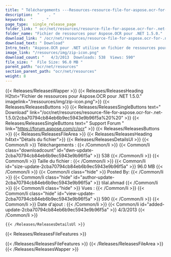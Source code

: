 ```yaml
---
title: " Téléchargements ---Resources-resource-file-for-aspose.ocr-for-.net-1.5.0 . "
description:  "    . " 
keywords:  "    . " 
page_type:  single_release_page
folder_link: " ocr/net/resources/resource-file-for-aspose.ocr-for-.net-1.5.0/"
folder_name: "Fichier de ressources pour Aspose.OCR pour .NET 1.5.0."
download_link: " /ocr/net/resources/resource-file-for-aspose.ocr-for-.net-1.5.0/2cba70794cb84eb6b9ec5943e9b96f5a"
download_text: " Download"
Intro_text: "Aspose.OCR pour .NET utilise un fichier de ressources pour effectuer des opérations sur l'image..."
image_link: "/resources/img/zip-icon.png"
download_count: "   4/3/2013  Downloads: 538  Views: 590"
file_size: "  File Size: 96.0 MB "
parent_path: "ocr/net/resources"
section_parent_path: "ocr/net/resources"
weight: 8
---
```


{{< Releases/ReleasesWapper >}}
  {{< Releases/ReleasesHeading H2txt="Fichier de ressources pour Aspose.OCR pour .NET 1.5.0." imagelink="/ressources/img/zip-icon.png">}}
  {{< Releases/ReleasesButtons >}}
    {{< Releases/ReleasesSingleButtons text=" Download" link="/ocr/net/resources/resource-file-for-aspose.ocr-for-.net-1.5.0/2cba70794cb84eb6b9ec5943e9b96f5a%20%20" >}}
    {{< Releases/ReleasesSingleButtons text=" Support Forum " link="https://forum.aspose.com/c/ocr" >}}
  {{< Releases/ReleasesButtons >}}
  {{< Releases/ReleasesFileArea >}}
    {{< Releases/ReleasesHeading h4txt="Détails du fichier">}}
    {{< Releases/ReleasesDetailsUl >}}
            {{< Common/li >}} Téléchargements : {{< /Common/li >}}
      {{< Common/li class="downloadcount" id="dwn-update-2cba70794cb84eb6b9ec5943e9b96f5a" >}} 538 {{< /Common/li >}}
      {{< Common/li >}} Taille du fichier : {{< /Common/li >}}
      {{< Common/li id="size-update-2cba70794cb84eb6b9ec5943e9b96f5a" >}} 96.0 MB {{< /Common/li >}} 
      {{< Common/li  class="hide" >}} Posted By: {{< /Common/li >}} 
      {{< Common/li class="hide" id="author-update-2cba70794cb84eb6b9ec5943e9b96f5a" >}} tilal.ahmad {{< /Common/li >}}
      {{< Common/li class="hide" >}} Vues : {{< /Common/li >}}
      {{< Common/li class="hide" id="view-update-2cba70794cb84eb6b9ec5943e9b96f5a" >}} 590 {{< /Common/li >}}
      {{< Common/li >}} Date d'ajout : {{< /Common/li >}}
      {{< Common/li id="added-update-2cba70794cb84eb6b9ec5943e9b96f5a" >}} 4/3/2013 {{< /Common/li >}} 

    {{< /Releases/ReleasesDetailsUl >}}

  {{< Releases/ReleasesFileFeatures >}}
      
  {{< /Releases/ReleasesFileFeatures >}}
 {{< /Releases/ReleasesFileArea >}}
{{< /Releases/ReleasesWapper >}}



